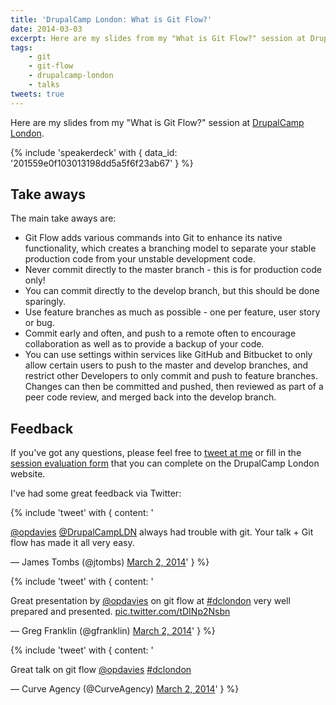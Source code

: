 ```yaml
---
title: 'DrupalCamp London: What is Git Flow?'
date: 2014-03-03
excerpt: Here are my slides from my "What is Git Flow?" session at DrupalCamp London.
tags:
    - git
    - git-flow
    - drupalcamp-london
    - talks
tweets: true
---
```


Here are my slides from my "What is Git Flow?" session at
[DrupalCamp London](http://2014.drupalcamplondon.co.uk).

{% include 'speakerdeck' with { data_id: '201559e0f103013198dd5a5f6f23ab67' } %}

## Take aways

The main take aways are:

- Git Flow adds various commands into Git to enhance its native functionality,
  which creates a branching model to separate your stable production code from
  your unstable development code.
- Never commit directly to the master branch - this is for production code only!
- You can commit directly to the develop branch, but this should be done
  sparingly.
- Use feature branches as much as possible - one per feature, user story or bug.
- Commit early and often, and push to a remote often to encourage collaboration
  as well as to provide a backup of your code.
- You can use settings within services like GitHub and Bitbucket to only allow
  certain users to push to the master and develop branches, and restrict other
  Developers to only commit and push to feature branches. Changes can then be
  committed and pushed, then reviewed as part of a peer code review, and merged
  back into the develop branch.

## Feedback

If you've got any questions, please feel free to
<a href="http://twitter.com/opdavies" title="My Twitter account">tweet at me</a>
or fill in the
<a href="http://2014.drupalcamplondon.co.uk/node/add/session-evaluation?nid=86&destination=node/86" title="The session evaluation form to submit feedback">session
evaluation form</a> that you can complete on the DrupalCamp London website.

I've had some great feedback via Twitter:

{% include 'tweet' with {
  content: '<p><a href="https://twitter.com/opdavies">@opdavies</a> <a href="https://twitter.com/DrupalCampLDN">@DrupalCampLDN</a> always had trouble with git. Your talk + Git flow has made it all very easy.</p>&mdash; James Tombs (@jtombs) <a href="https://twitter.com/jtombs/statuses/440108072078696449">March 2, 2014</a>'
} %}

{% include 'tweet' with {
  content: '<p>Great presentation by <a href="https://twitter.com/opdavies">@opdavies</a> on git flow at <a href="https://twitter.com/search?q=%23dclondon&amp;src=hash">#dclondon</a> very well prepared and presented. <a href="http://t.co/tDINp2Nsbn">pic.twitter.com/tDINp2Nsbn</a></p>&mdash; Greg Franklin (@gfranklin) <a href="https://twitter.com/gfranklin/statuses/440104311276969984">March 2, 2014</a>'
} %}

{% include 'tweet' with {
  content: '<p>Great talk on git flow <a href="https://twitter.com/opdavies">@opdavies</a> <a href="https://twitter.com/search?q=%23dclondon&amp;src=hash">#dclondon</a></p>&mdash; Curve Agency (@CurveAgency) <a href="https://twitter.com/CurveAgency/statuses/440095250775035904">March 2, 2014</a>'
} %}
